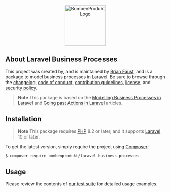 <p align="center">
    <a href="https://bombenprodukt.com" target="_blank">
        <img src="https://raw.githubusercontent.com/faustbrian/assets/main/logo-text.svg" width="128" alt="BombenProdukt Logo" />
    </a>
</p>


## About Laravel Business Processes

This project was created by, and is maintained by [Brian Faust](https://github.com/faustbrian), and is a package to model business processes in Laravel. Be sure to browse through the [changelog](CHANGELOG.md), [code of conduct](.github/CODE_OF_CONDUCT.md), [contribution guidelines](.github/CONTRIBUTING.md), [license](LICENSE), and [security policy](.github/SECURITY.md).

> **Note**
> This package is based on the [Modelling Business Processes in Laravel](https://laravel-news.com/modelling-busines-processes-in-laravel) and [Going past Actions in Laravel](https://laravel-news.com/going-past-actions-in-laravel) articles.

## Installation

> **Note**
> This package requires [PHP](https://www.php.net/) 8.2 or later, and it supports [Laravel](https://laravel.com/) 10 or later.

To get the latest version, simply require the project using [Composer](https://getcomposer.org/):

```bash
$ composer require bombenprodukt/laravel-business-processes
```

## Usage

Please review the contents of [our test suite](/tests) for detailed usage examples.
